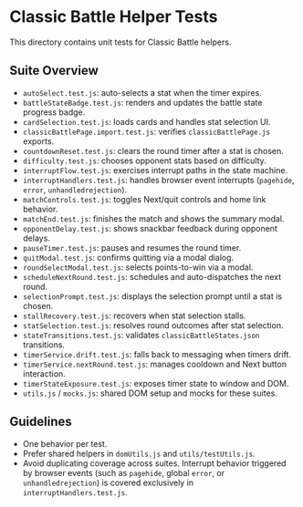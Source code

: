# Classic Battle Helper Tests

This directory contains unit tests for Classic Battle helpers.

## Suite Overview

- `autoSelect.test.js`: auto-selects a stat when the timer expires.
- `battleStateBadge.test.js`: renders and updates the battle state progress badge.
- `cardSelection.test.js`: loads cards and handles stat selection UI.
- `classicBattlePage.import.test.js`: verifies `classicBattlePage.js` exports.
- `countdownReset.test.js`: clears the round timer after a stat is chosen.
- `difficulty.test.js`: chooses opponent stats based on difficulty.
- `interruptFlow.test.js`: exercises interrupt paths in the state machine.
- `interruptHandlers.test.js`: handles browser event interrupts (`pagehide`, `error`, `unhandledrejection`).
- `matchControls.test.js`: toggles Next/quit controls and home link behavior.
- `matchEnd.test.js`: finishes the match and shows the summary modal.
- `opponentDelay.test.js`: shows snackbar feedback during opponent delays.
- `pauseTimer.test.js`: pauses and resumes the round timer.
- `quitModal.test.js`: confirms quitting via a modal dialog.
- `roundSelectModal.test.js`: selects points-to-win via a modal.
- `scheduleNextRound.test.js`: schedules and auto-dispatches the next round.
- `selectionPrompt.test.js`: displays the selection prompt until a stat is chosen.
- `stallRecovery.test.js`: recovers when stat selection stalls.
- `statSelection.test.js`: resolves round outcomes after stat selection.
- `stateTransitions.test.js`: validates `classicBattleStates.json` transitions.
- `timerService.drift.test.js`: falls back to messaging when timers drift.
- `timerService.nextRound.test.js`: manages cooldown and Next button interaction.
- `timerStateExposure.test.js`: exposes timer state to window and DOM.
- `utils.js` / `mocks.js`: shared DOM setup and mocks for these suites.

## Guidelines

- One behavior per test.
- Prefer shared helpers in `domUtils.js` and `utils/testUtils.js`.
- Avoid duplicating coverage across suites. Interrupt behavior triggered by browser events (such as `pagehide`, global `error`, or `unhandledrejection`) is covered exclusively in `interruptHandlers.test.js`.
